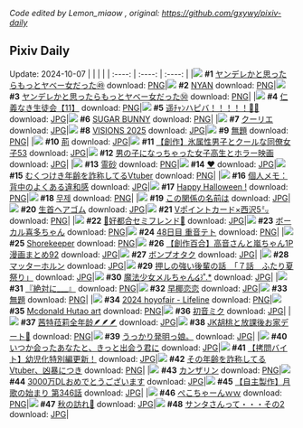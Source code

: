 *Code edited by Lemon_miaow , original: https://github.com/gxywy/pixiv-daily*
## Pixiv Daily 
Update: 2024-10-07
|      |      |      |
| :----: | :----: | :----: |
|![](https://pximg.lemonmiaow.xyz/c/240x480/img-master/img/2024/10/05/00/01/17/123036356_p0_master1200.jpg) **#1** [ヤンデレかと思ったらもっとヤベー女だった㊾](https://www.pixiv.net/artworks/123036356) download: [PNG](https://pximg.lemonmiaow.xyz/img-original/img/2024/10/05/00/01/17/123036356_p0.png)|![](https://pximg.lemonmiaow.xyz/c/240x480/img-master/img/2024/10/06/00/00/46/123068644_p0_master1200.jpg) **#2** [NYAN](https://www.pixiv.net/artworks/123068644) download: [PNG](https://pximg.lemonmiaow.xyz/img-original/img/2024/10/06/00/00/46/123068644_p0.png)|![](https://pximg.lemonmiaow.xyz/c/240x480/img-master/img/2024/10/06/00/02/03/123068825_p0_master1200.jpg) **#3** [ヤンデレかと思ったらもっとヤベー女だった㊿](https://www.pixiv.net/artworks/123068825) download: [PNG](https://pximg.lemonmiaow.xyz/img-original/img/2024/10/06/00/02/03/123068825_p0.png)|
|![](https://pximg.lemonmiaow.xyz/c/240x480/img-master/img/2024/10/05/11/08/27/123047599_p0_master1200.jpg) **#4** [仁義なき生徒会【11】](https://www.pixiv.net/artworks/123047599) download: [PNG](https://pximg.lemonmiaow.xyz/img-original/img/2024/10/05/11/08/27/123047599_p0.png)|![](https://pximg.lemonmiaow.xyz/c/240x480/img-master/img/2024/10/05/00/00/06/123036063_p0_master1200.jpg) **#5** [遥ﾁｬﾝハピバ！！！！！🎂🎉](https://www.pixiv.net/artworks/123036063) download: [JPG](https://pximg.lemonmiaow.xyz/img-original/img/2024/10/05/00/00/06/123036063_p0.jpg)|![](https://pximg.lemonmiaow.xyz/c/240x480/img-master/img/2024/10/06/00/01/02/123068706_p0_master1200.jpg) **#6** [SUGAR BUNNY](https://www.pixiv.net/artworks/123068706) download: [PNG](https://pximg.lemonmiaow.xyz/img-original/img/2024/10/06/00/01/02/123068706_p0.png)|
|![](https://pximg.lemonmiaow.xyz/c/240x480/img-master/img/2024/10/05/00/40/09/123038065_p0_master1200.jpg) **#7** [クーリエ](https://www.pixiv.net/artworks/123038065) download: [JPG](https://pximg.lemonmiaow.xyz/img-original/img/2024/10/05/00/40/09/123038065_p0.jpg)|![](https://pximg.lemonmiaow.xyz/c/240x480/img-master/img/2024/10/06/00/01/10/123068735_p0_master1200.jpg) **#8** [VISIONS 2025](https://www.pixiv.net/artworks/123068735) download: [JPG](https://pximg.lemonmiaow.xyz/img-original/img/2024/10/06/00/01/10/123068735_p0.jpg)|![](https://pximg.lemonmiaow.xyz/c/240x480/img-master/img/2024/10/05/04/54/39/123042421_p0_master1200.jpg) **#9** [無題](https://www.pixiv.net/artworks/123042421) download: [PNG](https://pximg.lemonmiaow.xyz/img-original/img/2024/10/05/04/54/39/123042421_p0.png)|
|![](https://pximg.lemonmiaow.xyz/c/240x480/img-master/img/2024/10/05/21/05/04/123062219_p0_master1200.jpg) **#10** [荊](https://www.pixiv.net/artworks/123062219) download: [JPG](https://pximg.lemonmiaow.xyz/img-original/img/2024/10/05/21/05/04/123062219_p0.jpg)|![](https://pximg.lemonmiaow.xyz/c/240x480/img-master/img/2024/10/06/00/03/16/123068923_p0_master1200.jpg) **#11** [【創作】氷属性男子とクールな同僚女子53](https://www.pixiv.net/artworks/123068923) download: [JPG](https://pximg.lemonmiaow.xyz/img-original/img/2024/10/06/00/03/16/123068923_p0.jpg)|![](https://pximg.lemonmiaow.xyz/c/240x480/img-master/img/2024/10/06/00/02/09/123068836_p0_master1200.jpg) **#12** [男の子になっちゃった女子高生とホラー映画](https://www.pixiv.net/artworks/123068836) download: [JPG](https://pximg.lemonmiaow.xyz/img-original/img/2024/10/06/00/02/09/123068836_p0.jpg)|
|![](https://pximg.lemonmiaow.xyz/c/240x480/img-master/img/2024/10/06/01/06/54/123071255_p0_master1200.jpg) **#13** [霊砂](https://www.pixiv.net/artworks/123071255) download: [PNG](https://pximg.lemonmiaow.xyz/img-original/img/2024/10/06/01/06/54/123071255_p0.png)|![](https://pximg.lemonmiaow.xyz/c/240x480/img-master/img/2024/10/05/00/00/34/123036209_p0_master1200.jpg) **#14** [❤](https://www.pixiv.net/artworks/123036209) download: [JPG](https://pximg.lemonmiaow.xyz/img-original/img/2024/10/05/00/00/34/123036209_p0.jpg)|![](https://pximg.lemonmiaow.xyz/c/240x480/img-master/img/2024/10/05/21/05/51/123062246_p0_master1200.jpg) **#15** [むくつけき年齢を詐称してるVtuber](https://www.pixiv.net/artworks/123062246) download: [PNG](https://pximg.lemonmiaow.xyz/img-original/img/2024/10/05/21/05/51/123062246_p0.png)|
|![](https://pximg.lemonmiaow.xyz/c/240x480/img-master/img/2024/10/05/06/00/05/123043076_p0_master1200.jpg) **#16** [個人メモ：背中のよくある違和感](https://www.pixiv.net/artworks/123043076) download: [JPG](https://pximg.lemonmiaow.xyz/img-original/img/2024/10/05/06/00/05/123043076_p0.jpg)|![](https://pximg.lemonmiaow.xyz/c/240x480/img-master/img/2024/10/05/17/12/51/123055377_p0_master1200.jpg) **#17** [Happy Halloween !](https://www.pixiv.net/artworks/123055377) download: [PNG](https://pximg.lemonmiaow.xyz/img-original/img/2024/10/05/17/12/51/123055377_p0.png)|![](https://pximg.lemonmiaow.xyz/c/240x480/img-master/img/2024/10/06/02/17/53/123072884_p0_master1200.jpg) **#18** [무제](https://www.pixiv.net/artworks/123072884) download: [PNG](https://pximg.lemonmiaow.xyz/img-original/img/2024/10/06/02/17/53/123072884_p0.png)|
|![](https://pximg.lemonmiaow.xyz/c/240x480/img-master/img/2024/10/05/23/31/01/123067463_p0_master1200.jpg) **#19** [この関係の名前は](https://www.pixiv.net/artworks/123067463) download: [JPG](https://pximg.lemonmiaow.xyz/img-original/img/2024/10/05/23/31/01/123067463_p0.jpg)|![](https://pximg.lemonmiaow.xyz/c/240x480/img-master/img/2024/10/05/18/31/09/123057563_p0_master1200.jpg) **#20** [生首ヘアゴム](https://www.pixiv.net/artworks/123057563) download: [JPG](https://pximg.lemonmiaow.xyz/img-original/img/2024/10/05/18/31/09/123057563_p0.jpg)|![](https://pximg.lemonmiaow.xyz/c/240x480/img-master/img/2024/10/05/00/00/41/123036239_p0_master1200.jpg) **#21** [Vポイントカード×西沢5㍉](https://www.pixiv.net/artworks/123036239) download: [PNG](https://pximg.lemonmiaow.xyz/img-original/img/2024/10/05/00/00/41/123036239_p0.png)|
|![](https://pximg.lemonmiaow.xyz/c/240x480/img-master/img/2024/10/06/00/09/01/123069256_p0_master1200.jpg) **#22** [🤍好都合セミフレンド💜](https://www.pixiv.net/artworks/123069256) download: [JPG](https://pximg.lemonmiaow.xyz/img-original/img/2024/10/06/00/09/01/123069256_p0.jpg)|![](https://pximg.lemonmiaow.xyz/c/240x480/img-master/img/2024/10/05/00/05/01/123036662_p0_master1200.jpg) **#23** [ボーカル喜多ちゃん](https://www.pixiv.net/artworks/123036662) download: [PNG](https://pximg.lemonmiaow.xyz/img-original/img/2024/10/05/00/05/01/123036662_p0.png)|![](https://pximg.lemonmiaow.xyz/c/240x480/img-master/img/2024/10/05/12/38/05/123049520_p0_master1200.jpg) **#24** [48日目 重音テト](https://www.pixiv.net/artworks/123049520) download: [PNG](https://pximg.lemonmiaow.xyz/img-original/img/2024/10/05/12/38/05/123049520_p0.png)|
|![](https://pximg.lemonmiaow.xyz/c/240x480/img-master/img/2024/10/05/11/32/53/123048099_p0_master1200.jpg) **#25** [Shorekeeper](https://www.pixiv.net/artworks/123048099) download: [PNG](https://pximg.lemonmiaow.xyz/img-original/img/2024/10/05/11/32/53/123048099_p0.png)|![](https://pximg.lemonmiaow.xyz/c/240x480/img-master/img/2024/10/05/00/02/10/123036459_p0_master1200.jpg) **#26** [【創作百合】高音さんと嵐ちゃん1P漫画まとめ92](https://www.pixiv.net/artworks/123036459) download: [JPG](https://pximg.lemonmiaow.xyz/img-original/img/2024/10/05/00/02/10/123036459_p0.jpg)|![](https://pximg.lemonmiaow.xyz/c/240x480/img-master/img/2024/10/05/11/55/46/123048517_p0_master1200.jpg) **#27** [ボンプオタク](https://www.pixiv.net/artworks/123048517) download: [JPG](https://pximg.lemonmiaow.xyz/img-original/img/2024/10/05/11/55/46/123048517_p0.jpg)|
|![](https://pximg.lemonmiaow.xyz/c/240x480/img-master/img/2024/10/06/00/40/29/123070439_p0_master1200.jpg) **#28** [マッターホルン](https://www.pixiv.net/artworks/123070439) download: [JPG](https://pximg.lemonmiaow.xyz/img-original/img/2024/10/06/00/40/29/123070439_p0.jpg)|![](https://pximg.lemonmiaow.xyz/c/240x480/img-master/img/2024/10/05/00/01/55/123036434_p0_master1200.jpg) **#29** [押しの強い後輩の話　「７話　ふたり夏祭り」](https://www.pixiv.net/artworks/123036434) download: [JPG](https://pximg.lemonmiaow.xyz/img-original/img/2024/10/05/00/01/55/123036434_p0.jpg)|![](https://pximg.lemonmiaow.xyz/c/240x480/img-master/img/2024/10/05/00/13/14/123037071_p0_master1200.jpg) **#30** [魔法少女メルちゃん໒꒱˚.*](https://www.pixiv.net/artworks/123037071) download: [JPG](https://pximg.lemonmiaow.xyz/img-original/img/2024/10/05/00/13/14/123037071_p0.jpg)|
|![](https://pximg.lemonmiaow.xyz/c/240x480/img-master/img/2024/10/06/20/48/05/123095815_p0_master1200.jpg) **#31** [『絶対に___』](https://www.pixiv.net/artworks/123095815) download: [PNG](https://pximg.lemonmiaow.xyz/img-original/img/2024/10/06/20/48/05/123095815_p0.png)|![](https://pximg.lemonmiaow.xyz/c/240x480/img-master/img/2024/10/05/21/01/36/123062087_p0_master1200.jpg) **#32** [早椰恋恋](https://www.pixiv.net/artworks/123062087) download: [JPG](https://pximg.lemonmiaow.xyz/img-original/img/2024/10/05/21/01/36/123062087_p0.jpg)|![](https://pximg.lemonmiaow.xyz/c/240x480/img-master/img/2024/10/05/21/05/06/123062220_p0_master1200.jpg) **#33** [無題](https://www.pixiv.net/artworks/123062220) download: [PNG](https://pximg.lemonmiaow.xyz/img-original/img/2024/10/05/21/05/06/123062220_p0.png)|
|![](https://pximg.lemonmiaow.xyz/c/240x480/img-master/img/2024/10/05/11/28/40/123047991_p0_master1200.jpg) **#34** [2024 hoyofair - Lifeline](https://www.pixiv.net/artworks/123047991) download: [PNG](https://pximg.lemonmiaow.xyz/img-original/img/2024/10/05/11/28/40/123047991_p0.png)|![](https://pximg.lemonmiaow.xyz/c/240x480/img-master/img/2024/10/05/11/30/42/123048054_p0_master1200.jpg) **#35** [Mcdonald Hutao art](https://www.pixiv.net/artworks/123048054) download: [PNG](https://pximg.lemonmiaow.xyz/img-original/img/2024/10/05/11/30/42/123048054_p0.png)|![](https://pximg.lemonmiaow.xyz/c/240x480/img-master/img/2024/10/05/00/30/02/123037676_p0_master1200.jpg) **#36** [初音ミク](https://www.pixiv.net/artworks/123037676) download: [JPG](https://pximg.lemonmiaow.xyz/img-original/img/2024/10/05/00/30/02/123037676_p0.jpg)|
|![](https://pximg.lemonmiaow.xyz/c/240x480/img-master/img/2024/10/05/00/01/05/123036326_p0_master1200.jpg) **#37** [茜特菈莉全年龄🪶🪶🪶](https://www.pixiv.net/artworks/123036326) download: [JPG](https://pximg.lemonmiaow.xyz/img-original/img/2024/10/05/00/01/05/123036326_p0.jpg)|![](https://pximg.lemonmiaow.xyz/c/240x480/img-master/img/2024/10/05/18/20/17/123057269_p0_master1200.jpg) **#38** [JK胡桃と放課後お家デート🍗](https://www.pixiv.net/artworks/123057269) download: [PNG](https://pximg.lemonmiaow.xyz/img-original/img/2024/10/05/18/20/17/123057269_p0.png)|![](https://pximg.lemonmiaow.xyz/c/240x480/img-master/img/2024/10/05/20/57/56/123060377_p0_master1200.jpg) **#39** [うっかり発明っ娘。](https://www.pixiv.net/artworks/123060377) download: [JPG](https://pximg.lemonmiaow.xyz/img-original/img/2024/10/05/20/57/56/123060377_p0.jpg)|
|![](https://pximg.lemonmiaow.xyz/c/240x480/img-master/img/2024/10/05/20/14/49/123060482_p0_master1200.jpg) **#40** [いつか会ったあなたと、きっと出会う君に](https://www.pixiv.net/artworks/123060482) download: [JPG](https://pximg.lemonmiaow.xyz/img-original/img/2024/10/05/20/14/49/123060482_p0.jpg)|![](https://pximg.lemonmiaow.xyz/c/240x480/img-master/img/2024/10/06/12/00/21/123081664_p0_master1200.jpg) **#41** [【拷問バイト】幼児化特別編更新！](https://www.pixiv.net/artworks/123081664) download: [JPG](https://pximg.lemonmiaow.xyz/img-original/img/2024/10/06/12/00/21/123081664_p0.jpg)|![](https://pximg.lemonmiaow.xyz/c/240x480/img-master/img/2024/10/06/21/01/25/123096411_p0_master1200.jpg) **#42** [その年齢を詐称してるVtuber、凶暴につき](https://www.pixiv.net/artworks/123096411) download: [PNG](https://pximg.lemonmiaow.xyz/img-original/img/2024/10/06/21/01/25/123096411_p0.png)|
|![](https://pximg.lemonmiaow.xyz/c/240x480/img-master/img/2024/10/06/15/55/35/123086883_p0_master1200.jpg) **#43** [カンザリン](https://www.pixiv.net/artworks/123086883) download: [PNG](https://pximg.lemonmiaow.xyz/img-original/img/2024/10/06/15/55/35/123086883_p0.png)|![](https://pximg.lemonmiaow.xyz/c/240x480/img-master/img/2024/10/05/00/00/36/123036218_p0_master1200.jpg) **#44** [3000万DLおめでとうございます](https://www.pixiv.net/artworks/123036218) download: [JPG](https://pximg.lemonmiaow.xyz/img-original/img/2024/10/05/00/00/36/123036218_p0.jpg)|![](https://pximg.lemonmiaow.xyz/c/240x480/img-master/img/2024/10/05/00/04/46/123036646_p0_master1200.jpg) **#45** [【自主製作】月歌の始まり 第346話](https://www.pixiv.net/artworks/123036646) download: [JPG](https://pximg.lemonmiaow.xyz/img-original/img/2024/10/05/00/04/46/123036646_p0.jpg)|
|![](https://pximg.lemonmiaow.xyz/c/240x480/img-master/img/2024/10/05/00/00/28/123036181_p0_master1200.jpg) **#46** [ぺこちゃーんｗｗ](https://www.pixiv.net/artworks/123036181) download: [PNG](https://pximg.lemonmiaow.xyz/img-original/img/2024/10/05/00/00/28/123036181_p0.png)|![](https://pximg.lemonmiaow.xyz/c/240x480/img-master/img/2024/10/06/00/00/28/123068571_p0_master1200.jpg) **#47** [秋の訪れ🍁](https://www.pixiv.net/artworks/123068571) download: [JPG](https://pximg.lemonmiaow.xyz/img-original/img/2024/10/06/00/00/28/123068571_p0.jpg)|![](https://pximg.lemonmiaow.xyz/c/240x480/img-master/img/2024/10/06/00/12/23/123069402_p0_master1200.jpg) **#48** [サンタさんって・・・その2](https://www.pixiv.net/artworks/123069402) download: [JPG](https://pximg.lemonmiaow.xyz/img-original/img/2024/10/06/00/12/23/123069402_p0.jpg)|
